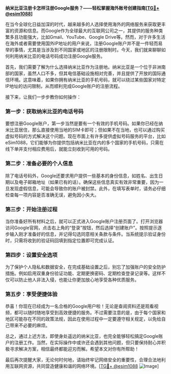 **纳米比亚注册卡怎样注册Google服务？——轻松掌握海外账号创建指南[[TG💪+ @esim1088](https://t.me/s/esim1088)]**

在当今全球化日益加深的时代，越来越多的人选择使用海外的网络服务来获取更丰富的资源和信息。而Google作为全球最大的互联网公司之一，其提供的服务种类繁多且功能强大，比如Gmail、YouTube、Google Drive等。然而，对于许多生活在海外或者需要使用国外IP地址的用户来说，注册Google账户并不是一件轻而易举的事情，尤其是当涉及到不同国家或地区的注册限制时。今天，我们就来聊聊如何利用纳米比亚的电话号码成功注册Google服务。

首先，我们需要了解为什么选择纳米比亚作为注册地。纳米比亚是一个位于非洲南部的国家，虽然人口不多，但其电信基础设施相对完善，并且提供了开放的国际通信环境。这意味着，如果你拥有纳米比亚的手机号码，就可以绕过某些国家对特定IP地址的访问限制，从而顺利完成Google账户的注册流程。

接下来，让我们一步步教你如何操作：

### 第一步：获取纳米比亚的电话号码

要想注册Google账户，第一步当然是要有一个有效的手机号码。如果你已经在纳米比亚居住，那么直接使用当地的SIM卡即可；但如果不在当地，也可以通过购买虚拟号码的方式解决这个问题。现在市面上有许多提供虚拟号码服务的平台，比如eSim1088，它们能够为你提供包括纳米比亚在内的多个国家的手机号码，只需在线下单并支付相应费用后，就能立刻收到可用的号码。

### 第二步：准备必要的个人信息

除了电话号码外，Google还要求用户提供一些基本的身份信息，如姓名、出生日期以及电子邮箱地址（如果已有的话）。确保这些信息真实有效非常重要，因为一旦发现虚假信息，可能会导致你的账户被封禁。此外，在填写表单时，请务必仔细检查每一项内容是否准确无误，避免因小失大。

### 第三步：开始注册过程

当你准备好所有材料之后，就可以正式进入Google账户注册页面了。打开浏览器访问Google官网，点击右上角的“登录”按钮，然后选择“创建账户”。按照提示逐步输入刚才准备好的信息，并记得勾选同意相关条款与条件。当系统提示验证身份时，只需将收到的验证码回填到指定位置即可完成认证。

### 第四步：设置安全选项

为了保护个人隐私和数据安全，在完成基础设置之后，别忘了加强账户的安全防护措施。例如启用双重身份验证功能、定期更换密码、定期检查登录记录等。这样不仅可以防止他人非法入侵，也能让你更加放心地享受各种优质服务。

### 第五步：享受便捷体验

恭喜！你现在已经成为一名合格的Google用户啦！无论是查阅资料还是观看视频，都可以随时随地享受到高效便捷的服务。不过需要注意的是，由于每个国家和地区可能存在不同的政策法规，因此在使用过程中一定要遵守相关规定，以免给自己带来不必要的麻烦。

总之，通过上述方法，即使身处遥远的纳米比亚，也完全能够轻松搞定Google账户的注册工作。当然，在实际操作中或许还会遇到其他问题，但只要保持耐心并积极寻求解决方案，相信最终都能迎刃而解。希望本文对你有所帮助！

最后再次提醒大家，无论何时何地，请始终牢记网络安全的重要性，合理合法地利用互联网资源，共同营造健康和谐的网络环境。[[TG💪+ @esim1088](https://t.me/s/esim1088) ![Image](https://i.postimg.cc/4NQfJmqS/Snipaste-2025-05-13-00-14-12.png)]